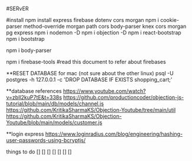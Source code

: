 #SERvER

#install
npm install express firebase dotenv cors morgan 
npm i cookie-parser method-override morgan path cors body-parser knex cors morgan pg express
npm i nodemon -D
npm i objection -D
npm i react-bootstrap
npm i bootstrap

npm i body-parser

npm i firebase-tools
#read this document to refer about firebases

**RESET DATABASE for mac (not sure about the other linux)
psql -U postgres -h 127.0.0.1 -c 'DROP DATABASE IF EXISTS shopping_cart;'

**database references
https://www.youtube.com/watch?v=zbIl2kuP7tE&t=338s
https://github.com/productioncoder/objection-js-tutorial/blob/main/db/models/channel.js
https://github.com/KritikaSharmaKS/Objection-Youtube/tree/main/util
https://github.com/KritikaSharmaKS/Objection-Youtube/blob/main/models/customer.js

**login express
https://www.loginradius.com/blog/engineering/hashing-user-passwords-using-bcryptjs/

things to do
[]
[]
[]
[]
[]
[]
[]